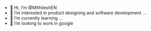 - 👋 Hi, I’m @MithileshEN
- 👀 I’m interested in product designing and software development  ...
- 🌱 I’m currently learning ...
- 💞️ I’m looking to work in google

<!---
MithileshEN/MithileshEN is a ✨ special ✨ repository because its `README.md` (this file) appears on your GitHub profile.
You can click the Preview link to take a look at your changes.
--->
